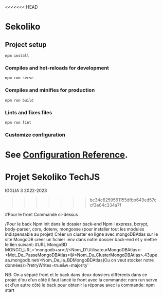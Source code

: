 <<<<<<< HEAD
# Sekoliko

## Project setup
```
npm install
```

### Compiles and hot-reloads for development
```
npm run serve
```

### Compiles and minifies for production
```
npm run build
```

### Lints and fixes files
```
npm run lint
```

### Customize configuration
See [Configuration Reference](https://cli.vuejs.org/config/).
=======
# Projet Sekoliko TechJS
IGGLIA 3 2022-2023
>>>>>>> bc34c8259561155dfbb649ed57ccf3e64c334a7f

#Pour le front 
Commande ci-dessus

/Pour le back
Npm init dans le dossier back-end
Npm i express, bcrypt, body-parser, cors, dotenv, mongoose (pour installer tout les modules indispensable au projet)
Créer un cluster en ligne avec mongoDBAtlas sur le site MongoDB
créer un fichier .env dans notre dossier back-end et y mettre le lien suivant:
 #URL MongoBD
MONGO_URL='mongodb+srv://<Nom_D'UtilisateurMongoDBAtlas>:<Mot_De_PasseMongoDBAtlas>@<Nom_Du_ClusterMongoDBAtlas>.43upeaa.mongodb.net/<Nom_De_la_BDMongoBDAtlas(Ou on veut stocker notre données)>?retryWrites=true&w=majority'

NB:
On a séparé front et le back dans deux dossiers différents dans ce projet d'ou d'un côté il faut lancé le front avec la commande: 
npm run serve 
et d'un autre côté le back pour obtenir la réponse avec la commande:
npm start